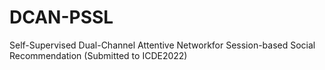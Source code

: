 # DCAN-PSSL
Self-Supervised Dual-Channel Attentive Networkfor Session-based Social Recommendation (Submitted to ICDE2022)

